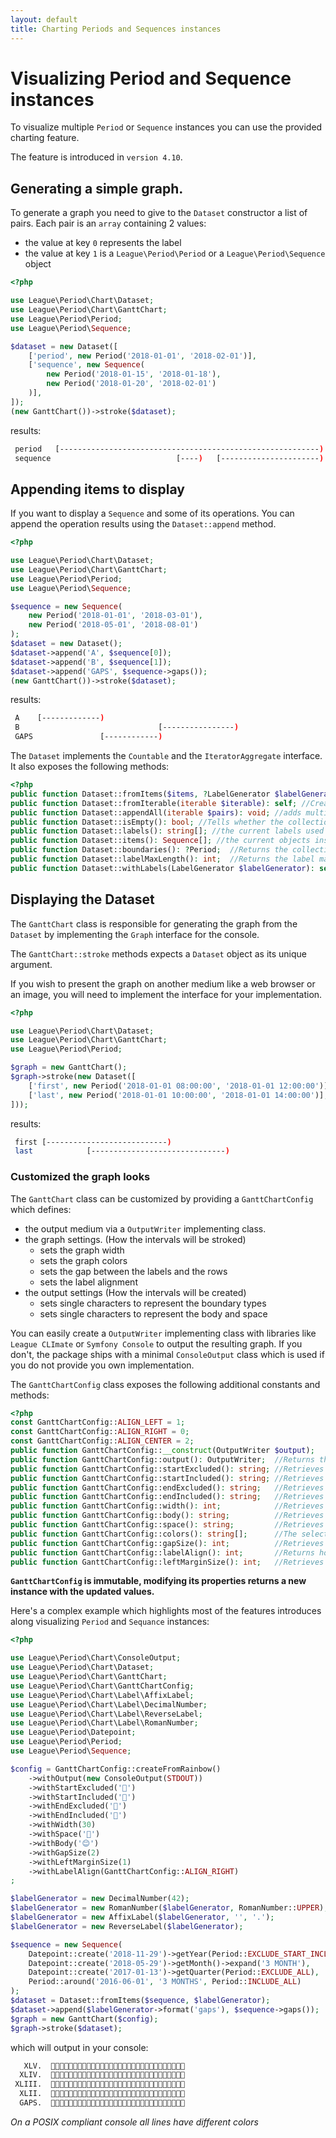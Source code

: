 ```yaml
---
layout: default
title: Charting Periods and Sequences instances
---
```


# Visualizing Period and Sequence instances

To visualize multiple `Period` or `Sequence` instances you can use the provided charting feature. 

<p class="message-info">The feature is introduced in <code>version 4.10</code>.</p>

## Generating a simple graph.

To generate a graph you need to give to the `Dataset` constructor a list of pairs. Each pair is an `array` containing 2 values:

- the value at key `0` represents the label
- the value at key `1` is a `League\Period\Period` or a `League\Period\Sequence` object 

~~~php
<?php

use League\Period\Chart\Dataset;
use League\Period\Chart\GanttChart;
use League\Period\Period;
use League\Period\Sequence;

$dataset = new Dataset([
    ['period', new Period('2018-01-01', '2018-02-01')],
    ['sequence', new Sequence(
        new Period('2018-01-15', '2018-01-18'),
        new Period('2018-01-20', '2018-02-01')
    )],
]);
(new GanttChart())->stroke($dataset);
~~~

results:

~~~bash
 period   [----------------------------------------------------------)
 sequence                            [----)   [----------------------)
~~~

## Appending items to display

If you want to display a `Sequence` and some of its operations. You can append the operation results using the `Dataset::append` method.

~~~php
<?php

use League\Period\Chart\Dataset;
use League\Period\Chart\GanttChart;
use League\Period\Period;
use League\Period\Sequence;

$sequence = new Sequence(
    new Period('2018-01-01', '2018-03-01'),
    new Period('2018-05-01', '2018-08-01')
);
$dataset = new Dataset();
$dataset->append('A', $sequence[0]);
$dataset->append('B', $sequence[1]);
$dataset->append('GAPS', $sequence->gaps());
(new GanttChart())->stroke($dataset);
~~~

results:

~~~bash
 A    [-------------)                                                         
 B                               [----------------)
 GAPS               [------------)    
~~~

The `Dataset` implements the `Countable` and the `IteratorAggregate` interface. It also exposes the following methods:

~~~php
<?php
public function Dataset::fromItems($items, ?LabelGenerator $labelGenerator = null): self; //Creates a new Dataset from a collection of Sequence/Periods and a LabelGenerator.
public function Dataset::fromIterable(iterable $iterable): self; //Creates a new Dataset from a generic iterable structure of Sequence/Periods.
public function Dataset::appendAll(iterable $pairs): void; //adds multiple pairs at once.
public function Dataset::isEmpty(): bool; //Tells whether the collection is empty.
public function Dataset::labels(): string[]; //the current labels used
public function Dataset::items(): Sequence[]; //the current objects inside the Dataset
public function Dataset::boundaries(): ?Period;  //Returns the collection boundaries or null if it is empty.
public function Dataset::labelMaxLength(): int;  //Returns the label max length.
public function Dataset::withLabels(LabelGenerator $labelGenerator): self; //Update the labels used for the dataset.
~~~

## Displaying the Dataset

The `GanttChart` class is responsible for generating the graph from the `Dataset` by implementing the `Graph` interface for the console.

The `GanttChart::stroke` methods expects a `Dataset` object as its unique argument.

If you wish to present the graph on another medium like a web browser or an image, you will need to implement the interface for your implementation.

~~~php
<?php

use League\Period\Chart\Dataset;
use League\Period\Chart\GanttChart;
use League\Period\Period;

$graph = new GanttChart();
$graph->stroke(new Dataset([
    ['first', new Period('2018-01-01 08:00:00', '2018-01-01 12:00:00')],
    ['last', new Period('2018-01-01 10:00:00', '2018-01-01 14:00:00')],
]));
~~~

results:

~~~bash
 first [---------------------------)
 last            [------------------------------)
~~~

### Customized the graph looks

The `GanttChart` class can be customized by providing a `GanttChartConfig` which defines:

- the output medium via a `OutputWriter` implementing class.
- the graph settings. (How the intervals will be stroked)
    - sets the graph width
    - sets the graph colors
    - sets the gap between the labels and the rows
    - sets the label alignment
- the output settings (How the intervals will be created)
    - sets single characters to represent the boundary types
    - sets single characters to represent the body and space
     
You can easily create a `OutputWriter` implementing class with libraries like `League CLImate` or `Symfony Console` 
to output the resulting graph. If you don't, the package ships with a minimal `ConsoleOutput` class which is used
 if you do not provide you own implementation.

The `GanttChartConfig` class exposes the following additional constants and methods:

~~~php
<?php
const GanttChartConfig::ALIGN_LEFT = 1;
const GanttChartConfig::ALIGN_RIGHT = 0;
const GanttChartConfig::ALIGN_CENTER = 2;
public function GanttChartConfig::__construct(OutputWriter $output);
public function GanttChartConfig::output(): OutputWriter;  //Returns the OutputWriter instance.
public function GanttChartConfig::startExcluded(): string; //Retrieves the excluded start block character.
public function GanttChartConfig::startIncluded(): string; //Retrieves the included start block character.
public function GanttChartConfig::endExcluded(): string;   //Retrieves the excluded end block character.
public function GanttChartConfig::endIncluded(): string;   //Retrieves the included end block character.
public function GanttChartConfig::width(): int;            //Retrieves the max size width.
public function GanttChartConfig::body(): string;          //Retrieves the body block character.
public function GanttChartConfig::space(): string;         //Retrieves the space block character.
public function GanttChartConfig::colors(): string[];      //The selected colors for each row.
public function GanttChartConfig::gapSize(): int;          //Retrieves the gap sequence between the label and the line.
public function GanttChartConfig::labelAlign(): int;       //Returns how label should be aligned.
public function GanttChartConfig::leftMarginSize(): int;   //Retrieves the margin between the label and the console left side.
~~~

**`GanttChartConfig` is immutable, modifying its properties returns a new instance with the updated values.**

Here's a complex example which highlights most of the features introduces along visualizing `Period` and `Sequance` instances:

~~~php
<?php

use League\Period\Chart\ConsoleOutput;
use League\Period\Chart\Dataset;
use League\Period\Chart\GanttChart;
use League\Period\Chart\GanttChartConfig;
use League\Period\Chart\Label\AffixLabel;
use League\Period\Chart\Label\DecimalNumber;
use League\Period\Chart\Label\ReverseLabel;
use League\Period\Chart\Label\RomanNumber;
use League\Period\Datepoint;
use League\Period\Period;
use League\Period\Sequence;

$config = GanttChartConfig::createFromRainbow()
    ->withOutput(new ConsoleOutput(STDOUT))
    ->withStartExcluded('🍕')
    ->withStartIncluded('🍅')
    ->withEndExcluded('🎾')
    ->withEndIncluded('🍔')
    ->withWidth(30)
    ->withSpace('💩')
    ->withBody('😊')
    ->withGapSize(2)
    ->withLeftMarginSize(1)
    ->withLabelAlign(GanttChartConfig::ALIGN_RIGHT)
;

$labelGenerator = new DecimalNumber(42);
$labelGenerator = new RomanNumber($labelGenerator, RomanNumber::UPPER);
$labelGenerator = new AffixLabel($labelGenerator, '', '.');
$labelGenerator = new ReverseLabel($labelGenerator);

$sequence = new Sequence(
    Datepoint::create('2018-11-29')->getYear(Period::EXCLUDE_START_INCLUDE_END),
    Datepoint::create('2018-05-29')->getMonth()->expand('3 MONTH'),
    Datepoint::create('2017-01-13')->getQuarter(Period::EXCLUDE_ALL),
    Period::around('2016-06-01', '3 MONTHS', Period::INCLUDE_ALL)
);
$dataset = Dataset::fromItems($sequence, $labelGenerator);
$dataset->append($labelGenerator->format('gaps'), $sequence->gaps());
$graph = new GanttChart($config);
$graph->stroke($dataset);
~~~

which will output in your console:

~~~bash
   XLV.  💩💩💩💩💩💩💩💩💩💩💩💩💩💩💩💩💩💩💩🍕😊😊😊😊😊😊😊😊😊🍔
  XLIV.  💩💩💩💩💩💩💩💩💩💩💩💩💩💩💩💩💩💩💩💩🍅😊😊😊😊😊🎾💩💩💩
 XLIII.  💩💩💩💩💩💩💩💩🍕😊😊🎾💩💩💩💩💩💩💩💩💩💩💩💩💩💩💩💩💩💩
  XLII.  🍅😊😊😊😊🍔💩💩💩💩💩💩💩💩💩💩💩💩💩💩💩💩💩💩💩💩💩💩💩💩
  GAPS.  💩💩💩💩💩🍕😊😊🍔💩💩🍅😊😊😊😊😊😊😊🍔💩💩💩💩💩💩💩💩💩💩
~~~

*On a POSIX compliant console all lines have different colors*
